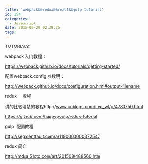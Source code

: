 ```yaml
---
title: 'webpack&&redux&&react&&gulp tutorial'
id: 154
categories:
  - Javascript
date: 2015-09-29 02:39:25
tags:
---
```


TUTORIALS:

webpack 入门教程：

https://webpack.github.io/docs/tutorials/getting-started/

配置webpack.config 参数明：

http://webpack.github.io/docs/configuration.html#output-filename

redux     教程

讲的比较清楚的教程http://www.cnblogs.com/Leo_wl/p/4780750.html

https://github.com/happypoulp/redux-tutorial

gulp  配置教程

http://segmentfault.com/a/1190000000372547

redux 简介

http://mdsa.51cto.com/art/201508/488560.htm